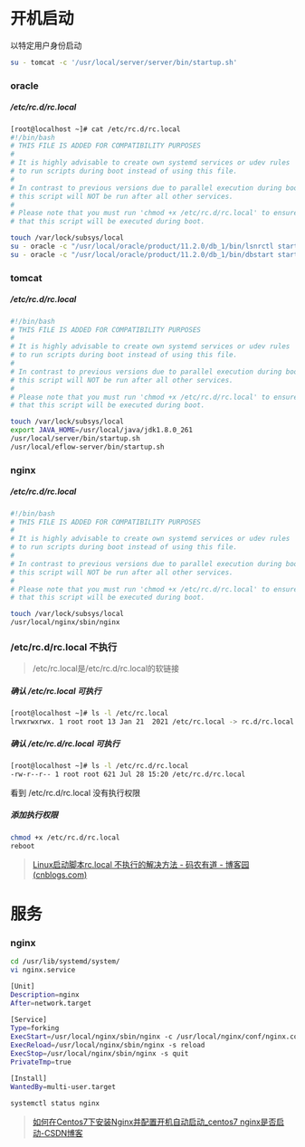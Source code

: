 # 开机启动

以特定用户身份启动

```bash
su - tomcat -c '/usr/local/server/server/bin/startup.sh'
```



### oracle

##### /etc/rc.d/rc.local

```bash
[root@localhost ~]# cat /etc/rc.d/rc.local
#!/bin/bash
# THIS FILE IS ADDED FOR COMPATIBILITY PURPOSES
#
# It is highly advisable to create own systemd services or udev rules
# to run scripts during boot instead of using this file.
#
# In contrast to previous versions due to parallel execution during boot
# this script will NOT be run after all other services.
#
# Please note that you must run 'chmod +x /etc/rc.d/rc.local' to ensure
# that this script will be executed during boot.

touch /var/lock/subsys/local
su - oracle -c "/usr/local/oracle/product/11.2.0/db_1/bin/lsnrctl start"
su - oracle -c "/usr/local/oracle/product/11.2.0/db_1/bin/dbstart startup"
```

### tomcat

##### /etc/rc.d/rc.local

```bash
#!/bin/bash
# THIS FILE IS ADDED FOR COMPATIBILITY PURPOSES
#
# It is highly advisable to create own systemd services or udev rules
# to run scripts during boot instead of using this file.
#
# In contrast to previous versions due to parallel execution during boot
# this script will NOT be run after all other services.
#
# Please note that you must run 'chmod +x /etc/rc.d/rc.local' to ensure
# that this script will be executed during boot.

touch /var/lock/subsys/local
export JAVA_HOME=/usr/local/java/jdk1.8.0_261
/usr/local/server/bin/startup.sh
/usr/local/eflow-server/bin/startup.sh
```

### nginx

##### /etc/rc.d/rc.local

```bash
#!/bin/bash
# THIS FILE IS ADDED FOR COMPATIBILITY PURPOSES
#
# It is highly advisable to create own systemd services or udev rules
# to run scripts during boot instead of using this file.
#
# In contrast to previous versions due to parallel execution during boot
# this script will NOT be run after all other services.
#
# Please note that you must run 'chmod +x /etc/rc.d/rc.local' to ensure
# that this script will be executed during boot.

touch /var/lock/subsys/local
/usr/local/nginx/sbin/nginx
```



### /etc/rc.d/rc.local 不执行

> /etc/rc.local是/etc/rc.d/rc.local的软链接

##### 确认 /etc/rc.local 可执行

```bash
[root@localhost ~]# ls -l /etc/rc.local
lrwxrwxrwx. 1 root root 13 Jan 21  2021 /etc/rc.local -> rc.d/rc.local
```

##### 确认 /etc/rc.d/rc.local 可执行

```bash
[root@localhost ~]# ls -l /etc/rc.d/rc.local
-rw-r--r-- 1 root root 621 Jul 28 15:20 /etc/rc.d/rc.local
```

看到 /etc/rc.d/rc.local 没有执行权限

##### 添加执行权限

```bash
chmod +x /etc/rc.d/rc.local
reboot
```

> [Linux启动脚本rc.local 不执行的解决方法 - 码农有道 - 博客园 (cnblogs.com)](https://www.cnblogs.com/wucongzhou/p/12588728.html)

# 服务

### nginx

```bash
cd /usr/lib/systemd/system/
vi nginx.service
```

```bash
[Unit]
Description=nginx
After=network.target
  
[Service]
Type=forking
ExecStart=/usr/local/nginx/sbin/nginx -c /usr/local/nginx/conf/nginx.conf
ExecReload=/usr/local/nginx/sbin/nginx -s reload
ExecStop=/usr/local/nginx/sbin/nginx -s quit
PrivateTmp=true
  
[Install]
WantedBy=multi-user.target
```

```bash
systemctl status nginx
```

> [如何在Centos7下安装Nginx并配置开机自动启动_centos7 nginx是否启动-CSDN博客](https://blog.csdn.net/xiaofangzhen/article/details/121421716)
